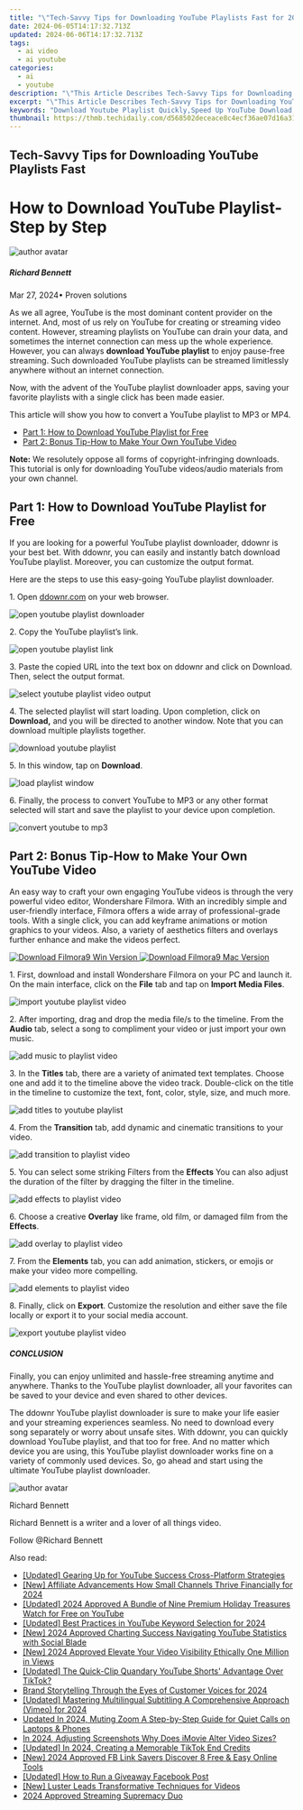 ```yaml
---
title: "\"Tech-Savvy Tips for Downloading YouTube Playlists Fast for 2024\""
date: 2024-06-05T14:17:32.713Z
updated: 2024-06-06T14:17:32.713Z
tags:
  - ai video
  - ai youtube
categories:
  - ai
  - youtube
description: "\"This Article Describes Tech-Savvy Tips for Downloading YouTube Playlists Fast for 2024\""
excerpt: "\"This Article Describes Tech-Savvy Tips for Downloading YouTube Playlists Fast for 2024\""
keywords: "Download Youtube Playlist Quickly,Speed Up YouTube Download,Efficient Playlist Extraction,Streamline Video Acquisition,Fast YouTube Download Tips,Tech Tricks for Playlists,Accelerate Video Downloads"
thumbnail: https://thmb.techidaily.com/d568502deceace8c4ecf36ae07d16a3133e76d13956dfbeb425d156edf1af5a5.png
---
```


## Tech-Savvy Tips for Downloading YouTube Playlists Fast

# How to Download YouTube Playlist-Step by Step

![author avatar](https://images.wondershare.com/filmora/article-images/richard-bennett.jpg)

##### Richard Bennett

 Mar 27, 2024• Proven solutions

As we all agree, YouTube is the most dominant content provider on the internet. And, most of us rely on YouTube for creating or streaming video content. However, streaming playlists on YouTube can drain your data, and sometimes the internet connection can mess up the whole experience. However, you can always **download YouTube playlist** to enjoy pause-free streaming. Such downloaded YouTube playlists can be streamed limitlessly anywhere without an internet connection.

Now, with the advent of the YouTube playlist downloader apps, saving your favorite playlists with a single click has been made easier.

This article will show you how to convert a YouTube playlist to MP3 or MP4.

* [Part 1: How to Download YouTube Playlist for Free](#part1)
* [Part 2: Bonus Tip-How to Make Your Own YouTube Video](#part2)

**Note:** We resolutely oppose all forms of copyright-infringing downloads. This tutorial is only for downloading YouTube videos/audio materials from your own channel.

## Part 1: How to Download YouTube Playlist for Free

If you are looking for a powerful YouTube playlist downloader, ddownr is your best bet. With ddownr, you can easily and instantly batch download YouTube playlist. Moreover, you can customize the output format.

Here are the steps to use this easy-going YouTube playlist downloader.

1\. Open [ddownr.com](https://ddownr.com/) on your web browser.

![open youtube playlist downloader](https://images.wondershare.com/filmora/article-images/1-open-youtube-playlist-downloader.jpg)

2\. Copy the YouTube playlist’s link.

![open youtube playlist link](https://images.wondershare.com/filmora/article-images/2-open-youtube-playlist-link.jpg)

3\. Paste the copied URL into the text box on ddownr and click on Download. Then, select the output format.

![select youtube playlist video output](https://images.wondershare.com/filmora/article-images/3-select-playlist-output.jpg)

4\. The selected playlist will start loading. Upon completion, click on **Download,** and you will be directed to another window. Note that you can download multiple playlists together.

![download youtube playlist](https://images.wondershare.com/filmora/article-images/4-download-youtube-playlist.jpg)

5\. In this window, tap on **Download**.

![load playlist window](https://images.wondershare.com/filmora/article-images/5-load-playlist-window.jpg)

6\. Finally, the process to convert YouTube to MP3 or any other format selected will start and save the playlist to your device upon completion.

![convert youtube to mp3](https://images.wondershare.com/filmora/article-images/6-convert-youtube-to-mp3.jpg)

## Part 2: Bonus Tip-How to Make Your Own YouTube Video

An easy way to craft your own engaging YouTube videos is through the very powerful video editor, Wondershare Filmora. With an incredibly simple and user-friendly interface, Filmora offers a wide array of professional-grade tools. With a single click, you can add keyframe animations or motion graphics to your videos. Also, a variety of aesthetics filters and overlays further enhance and make the videos perfect.

[![Download Filmora9 Win Version](https://images.wondershare.com/filmora/guide/download-btn-win.jpg) ](https://tools.techidaily.com/wondershare/filmora/download/) [![Download Filmora9 Mac Version](https://images.wondershare.com/filmora/guide/download-btn-mac.jpg) ](https://tools.techidaily.com/wondershare/filmora/download/)

1\. First, download and install Wondershare Filmora on your PC and launch it. On the main interface, click on the **File** tab and tap on **Import Media Files**.

![import youtube playlist video](https://images.wondershare.com/filmora/article-images/7-import-youtube-playlist-video.jpg)

2\. After importing, drag and drop the media file/s to the timeline. From the **Audio** tab, select a song to compliment your video or just import your own music.

![add music to playlist video](https://images.wondershare.com/filmora/article-images/8-add-music-to-playlist-video.jpg)

3\. In the **Titles** tab, there are a variety of animated text templates. Choose one and add it to the timeline above the video track. Double-click on the title in the timeline to customize the text, font, color, style, size, and much more.

![add titles to youtube playlist](https://images.wondershare.com/filmora/article-images/9-add-titles-to-youtube-playlist.jpg)

4\. From the **Transition** tab, add dynamic and cinematic transitions to your video.

![add transition to playlist video](https://images.wondershare.com/filmora/article-images/10-add-transition-to-playlist-video.jpg)

5\. You can select some striking Filters from the **Effects** You can also adjust the duration of the filter by dragging the filter in the timeline.

![add effects to playlist video](https://images.wondershare.com/filmora/article-images/11-add-effects-to-playlist-video.jpg)

6\. Choose a creative **Overlay** like frame, old film, or damaged film from the **Effects**.

![add overlay to playlist video](https://images.wondershare.com/filmora/article-images/12-add-overlay-to-playlist-video.jpg)

7\. From the **Elements** tab, you can add animation, stickers, or emojis or make your video more compelling.

![add elements to playlist video](https://images.wondershare.com/filmora/article-images/13-add-elements-to-playlist-video.jpg)

8\. Finally, click on **Export**. Customize the resolution and either save the file locally or export it to your social media account.

![export youtube playlist video](https://images.wondershare.com/filmora/article-images/14-export-youtube-playlist-video.jpg)

##### CONCLUSION

Finally, you can enjoy unlimited and hassle-free streaming anytime and anywhere. Thanks to the YouTube playlist downloader, all your favorites can be saved to your device and even shared to other devices.

The ddownr YouTube playlist downloader is sure to make your life easier and your streaming experiences seamless. No need to download every song separately or worry about unsafe sites. With ddownr, you can quickly download YouTube playlist, and that too for free. And no matter which device you are using, this YouTube playlist downloader works fine on a variety of commonly used devices. So, go ahead and start using the ultimate YouTube playlist downloader.

![author avatar](https://images.wondershare.com/filmora/article-images/richard-bennett.jpg)

Richard Bennett

Richard Bennett is a writer and a lover of all things video.

Follow @Richard Bennett

<span class="atpl-alsoreadstyle">Also read:</span>
<div><ul>
<li><a href="https://facebook-video-share.techidaily.com/updated-gearing-up-for-youtube-success-cross-platform-strategies/"><u>[Updated] Gearing Up for YouTube Success  Cross-Platform Strategies</u></a></li>
<li><a href="https://facebook-video-share.techidaily.com/new-affiliate-advancements-how-small-channels-thrive-financially-for-2024/"><u>[New] Affiliate Advancements  How Small Channels Thrive Financially for 2024</u></a></li>
<li><a href="https://facebook-video-share.techidaily.com/updated-2024-approved-a-bundle-of-nine-premium-holiday-treasures-watch-for-free-on-youtube/"><u>[Updated] 2024 Approved  A Bundle of Nine Premium Holiday Treasures  Watch for Free on YouTube</u></a></li>
<li><a href="https://facebook-video-share.techidaily.com/updated-best-practices-in-youtube-keyword-selection-for-2024/"><u>[Updated] Best Practices in YouTube Keyword Selection for 2024</u></a></li>
<li><a href="https://facebook-video-share.techidaily.com/new-2024-approved-charting-success-navigating-youtube-statistics-with-social-blade/"><u>[New] 2024 Approved  Charting Success  Navigating YouTube Statistics with Social Blade</u></a></li>
<li><a href="https://facebook-video-share.techidaily.com/new-2024-approved-elevate-your-video-visibility-ethically-one-million-in-views/"><u>[New] 2024 Approved  Elevate Your Video Visibility Ethically  One Million in Views</u></a></li>
<li><a href="https://facebook-video-share.techidaily.com/updated-the-quick-clip-quandary-youtube-shorts-advantage-over-tiktok/"><u>[Updated] The Quick-Clip Quandary  YouTube Shorts' Advantage Over TikTok?</u></a></li>
<li><a href="https://extra-resources.techidaily.com/brand-storytelling-through-the-eyes-of-customer-voices-for-2024/"><u>Brand Storytelling Through the Eyes of Customer Voices for 2024</u></a></li>
<li><a href="https://vimeo-videos.techidaily.com/updated-mastering-multilingual-subtitling-a-comprehensive-approach-vimeo-for-2024/"><u>[Updated] Mastering Multilingual Subtitling  A Comprehensive Approach (Vimeo) for 2024</u></a></li>
<li><a href="https://sound-optimizing.techidaily.com/updated-in-2024-muting-zoom-a-step-by-step-guide-for-quiet-calls-on-laptops-and-phones/"><u>Updated In 2024, Muting Zoom A Step-by-Step Guide for Quiet Calls on Laptops & Phones</u></a></li>
<li><a href="https://extra-lessons.techidaily.com/in-2024-adjusting-screenshots-why-does-imovie-alter-video-sizes/"><u>In 2024, Adjusting Screenshots  Why Does iMovie Alter Video Sizes?</u></a></li>
<li><a href="https://tiktok-video-files.techidaily.com/updated-in-2024-creating-a-memorable-tiktok-end-credits/"><u>[Updated] In 2024, Creating a Memorable TikTok End Credits</u></a></li>
<li><a href="https://facebook-video-files.techidaily.com/new-2024-approved-fb-link-savers-discover-8-free-and-easy-online-tools/"><u>[New] 2024 Approved  FB Link Savers  Discover 8 Free & Easy Online Tools</u></a></li>
<li><a href="https://some-knowledge.techidaily.com/updated-how-to-run-a-giveaway-facebook-post/"><u>[Updated] How to Run a Giveaway Facebook Post</u></a></li>
<li><a href="https://extra-support.techidaily.com/new-luster-leads-transformative-techniques-for-videos/"><u>[New] Luster Leads  Transformative Techniques for Videos</u></a></li>
<li><a href="https://screen-capture.techidaily.com/2024-approved-streaming-supremacy-duo/"><u>2024 Approved  Streaming Supremacy Duo</u></a></li>
</ul></div>

<ins class="adsbygoogle"
      style="display:block"
      data-ad-client="ca-pub-7571918770474297"
      data-ad-slot="8358498916"
      data-ad-format="auto"
      data-full-width-responsive="true"></ins>